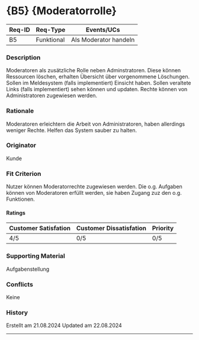 # {B5} {Moderatorrolle}

| Req-ID | Req-Type | Events/UCs          |
|--------|----------|---------------------|
| B5     |Funktional|Als Moderator handeln|

### Description
Moderatoren als zusätzliche Rolle neben Adminstratoren. Diese können Ressourcen löschen, erhalten Übersicht über vorgenommene Löschungen.
Sollen im Meldesystem (falls implementiert) Einsicht haben. Sollen veraltete Links (falls implementiert) sehen können und updaten. Rechte können
von Administratoren zugewiesen werden.

### Rationale
Moderatoren erleichtern die Arbeit von Administratoren, haben allerdings weniger Rechte. Helfen das System sauber zu halten.

### Originator
Kunde

### Fit Criterion
Nutzer können Moderatorrechte zugewiesen werden. Die o.g. Aufgaben können von Moderatoren erfüllt werden, sie haben Zugang zuz den o.g. Funktionen.

#### Ratings
| Customer Satisfation | Customer Dissatisfation | Priority |
|----------------------|-------------------------|----------|
| 4/5                  | 0/5                     | 0/5      |

### Supporting Material
Aufgabenstellung

### Conflicts
Keine

### History
Erstellt am 21.08.2024
Updated  am 22.08.2024

---
